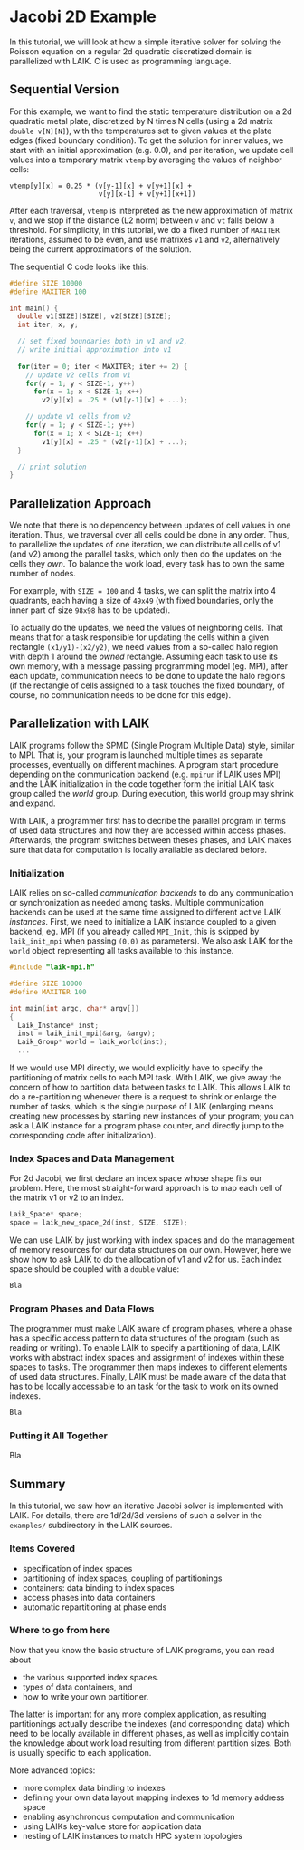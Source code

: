 # Jacobi 2D Example

In this tutorial, we will look at how a simple iterative solver for solving the Poisson equation on a regular 2d quadratic discretized domain is parallelized with LAIK. C is used as programming language.

## Sequential Version

For this example, we want to find the static temperature distribution on a 2d quadratic metal plate, discretized by N times N cells (using a 2d matrix `double v[N][N]`), with the temperatures set to given values at the plate edges (fixed boundary condition). To get the solution for inner values, we start with an initial approximation (e.g. 0.0), and per iteration, we update cell values into a temporary matrix `vtemp` by averaging the values of neighbor cells:

    vtemp[y][x] = 0.25 * (v[y-1][x] + v[y+1][x] +
                          v[y][x-1] + v[y+1][x+1])

After each traversal, `vtemp` is interpreted as the new approximation of matrix `v`, and we stop if the distance (L2 norm) between `v` and `vt` falls below a threshold. For simplicity, in this tutorial, we do a fixed number of `MAXITER` iterations, assumed to be even, and use matrixes `v1` and `v2`, alternatively being the current approximations of the solution. 

The sequential C code looks like this:

```C
#define SIZE 10000
#define MAXITER 100

int main() {
  double v1[SIZE][SIZE], v2[SIZE][SIZE];
  int iter, x, y;

  // set fixed boundaries both in v1 and v2,
  // write initial approximation into v1
  
  for(iter = 0; iter < MAXITER; iter += 2) {
    // update v2 cells from v1
    for(y = 1; y < SIZE-1; y++)
      for(x = 1; x < SIZE-1; x++)
        v2[y][x] = .25 * (v1[y-1][x] + ...);

    // update v1 cells from v2
    for(y = 1; y < SIZE-1; y++)
      for(x = 1; x < SIZE-1; x++)
        v1[y][x] = .25 * (v2[y-1][x] + ...);
  }

  // print solution
}
```

## Parallelization Approach

We note that there is no dependency between updates of cell values in one iteration. Thus, we traversal over all cells could be done in any order. Thus, to parallelize the updates of one iteration, we can distribute all cells of v1 (and v2) among the parallel tasks, which only then do the updates on the cells they _own_. To balance the work load, every task has to own the same number of nodes.

For example, with `SIZE = 100` and 4 tasks, we can split the matrix into 4 quadrants, each having a size of `49x49` (with fixed boundaries, only the inner part of size `98x98` has to be updated).

To actually do the updates, we need the values of neighboring cells. That means that for a task responsible for updating the cells within a given rectangle `(x1/y1)-(x2/y2)`, we need values from a so-called halo region with depth 1 around the _owned_ rectangle. Assuming each task to use its own memory, with a message passing programming model (eg. MPI), after each update, communication needs to be done to update the halo regions (if the rectangle of cells assigned to a task touches the fixed boundary, of course, no communication needs to be done for this edge).


## Parallelization with LAIK

LAIK programs follow the SPMD (Single Program Multiple Data) style, similar to MPI. That is, your program is launched multiple times as separate processes, eventually on different machines. A program start procedure depending on the communication backend (e.g. `mpirun` if LAIK uses MPI) and the LAIK initialization in the code together form the initial LAIK task group called the _world_ group. During execution, this world group may shrink and expand.

With LAIK, a programmer first has to decribe the parallel program in terms of used data structures and how they are accessed within access phases. Afterwards, the program switches between theses phases, and LAIK makes sure that data for computation is locally available as declared before.

### Initialization

LAIK relies on so-called _communication backends_ to do any communication or synchronization as needed among tasks. Multiple communication backends can be used at the same time assigned to different active LAIK _instances_. First, we need to initialize a LAIK instance coupled to a given backend, eg. MPI (if you already called `MPI_Init`, this is skipped by `laik_init_mpi` when passing `(0,0)` as parameters). We also ask LAIK for the `world` object representing all tasks available to this instance. 

```C
#include "laik-mpi.h"

#define SIZE 10000
#define MAXITER 100

int main(int argc, char* argv[])
{
  Laik_Instance* inst;
  inst = laik_init_mpi(&arg, &argv);
  Laik_Group* world = laik_world(inst);
  ...
```

If we would use MPI directly, we would explicitly have to specify the partitioning of matrix cells to each MPI task. With LAIK, we give away the concern of how to partition data between tasks to LAIK. This allows LAIK to do a re-partitioning whenever there is a request to shrink or enlarge the number of tasks, which is the single purpose of LAIK (enlarging means creating new processes by starting new instances of your program; you can ask a LAIK instance for a program phase counter, and directly jump to the corresponding code after initialization).

### Index Spaces and Data Management

For 2d Jacobi, we first declare an index space whose shape fits our problem. Here, the most straight-forward approach is to map each cell of the matrix v1 or v2 to an index.

```C
Laik_Space* space;
space = laik_new_space_2d(inst, SIZE, SIZE);
```

We can use LAIK by just working with index spaces and do the management of memory resources for our data structures on our own. However, here we show how to ask LAIK to do the allocation of v1 and v2 for us. Each index space should be coupled with a `double` value:

```C
Bla
```

### Program Phases and Data Flows

The programmer must make LAIK aware of program phases, where a phase has a specific access pattern to data structures of the program (such as reading or writing). To enable LAIK to specify a partitioning of data, LAIK works with abstract index spaces and assignment of indexes within these spaces to tasks. The programmer then maps indexes to different elements of used data structures. Finally, LAIK must be made aware of the data that has to be locally accessable to an task for the task to work on its owned indexes.

```C
Bla
```

### Putting it All Together

Bla

## Summary

In this tutorial, we saw how an iterative Jacobi solver is implemented with LAIK. For details, there are 1d/2d/3d versions of such a solver in the `examples/` subdirectory in the LAIK sources. 

### Items Covered

* specification of index spaces
* partitioning of index spaces, coupling of partitionings
* containers: data binding to index spaces
* access phases into data containers
* automatic repartitioning at phase ends

### Where to go from here

Now that you know the basic structure of LAIK programs, you can read about

* the various supported index spaces.
* types of data containers, and
* how to write your own partitioner.

The latter is important for any more complex application, as resulting partitionings actually describe the indexes (and corresponding data) which need to be locally available in different phases, as well as implicitly contain the knowledge about work load resulting from different partition sizes. Both is usually specific to each application.

More advanced topics:

* more complex data binding to indexes
* defining your own data layout mapping indexes to 1d memory address space
* enabling asynchronous computation and communication
* using LAIKs key-value store for application data
* nesting of LAIK instances to match HPC system topologies
